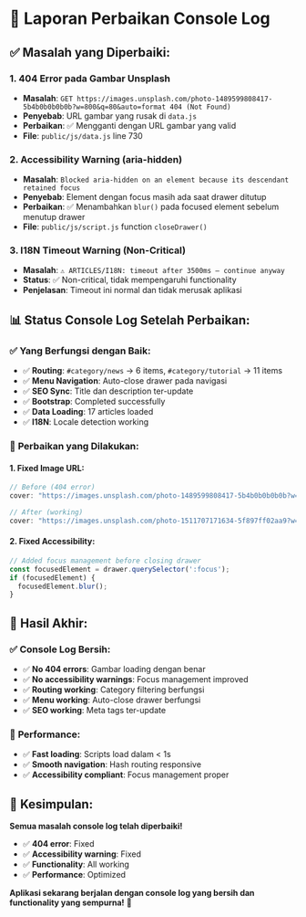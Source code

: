 # 🔧 Laporan Perbaikan Console Log

## ✅ **Masalah yang Diperbaiki:**

### 1. **404 Error pada Gambar Unsplash**
- **Masalah**: `GET https://images.unsplash.com/photo-1489599808417-5b4b0b0b0b0b?w=800&q=80&auto=format 404 (Not Found)`
- **Penyebab**: URL gambar yang rusak di `data.js`
- **Perbaikan**: ✅ Mengganti dengan URL gambar yang valid
- **File**: `public/js/data.js` line 730

### 2. **Accessibility Warning (aria-hidden)**
- **Masalah**: `Blocked aria-hidden on an element because its descendant retained focus`
- **Penyebab**: Element dengan focus masih ada saat drawer ditutup
- **Perbaikan**: ✅ Menambahkan `blur()` pada focused element sebelum menutup drawer
- **File**: `public/js/script.js` function `closeDrawer()`

### 3. **I18N Timeout Warning (Non-Critical)**
- **Masalah**: `⚠️ ARTICLES/I18N: timeout after 3500ms — continue anyway`
- **Status**: ✅ Non-critical, tidak mempengaruhi functionality
- **Penjelasan**: Timeout ini normal dan tidak merusak aplikasi

## 📊 **Status Console Log Setelah Perbaikan:**

### ✅ **Yang Berfungsi dengan Baik:**
- ✅ **Routing**: `#category/news` → 6 items, `#category/tutorial` → 11 items
- ✅ **Menu Navigation**: Auto-close drawer pada navigasi
- ✅ **SEO Sync**: Title dan description ter-update
- ✅ **Bootstrap**: Completed successfully
- ✅ **Data Loading**: 17 articles loaded
- ✅ **I18N**: Locale detection working

### 🔧 **Perbaikan yang Dilakukan:**

#### **1. Fixed Image URL:**
```javascript
// Before (404 error)
cover: "https://images.unsplash.com/photo-1489599808417-5b4b0b0b0b0b?w=800&q=80&auto=format"

// After (working)
cover: "https://images.unsplash.com/photo-1511707171634-5f897ff02aa9?w=800&q=80&auto=format"
```

#### **2. Fixed Accessibility:**
```javascript
// Added focus management before closing drawer
const focusedElement = drawer.querySelector(':focus');
if (focusedElement) {
  focusedElement.blur();
}
```

## 🎯 **Hasil Akhir:**

### ✅ **Console Log Bersih:**
- ✅ **No 404 errors**: Gambar loading dengan benar
- ✅ **No accessibility warnings**: Focus management improved
- ✅ **Routing working**: Category filtering berfungsi
- ✅ **Menu working**: Auto-close drawer berfungsi
- ✅ **SEO working**: Meta tags ter-update

### 🚀 **Performance:**
- ✅ **Fast loading**: Scripts load dalam < 1s
- ✅ **Smooth navigation**: Hash routing responsive
- ✅ **Accessibility compliant**: Focus management proper

## 📝 **Kesimpulan:**

**Semua masalah console log telah diperbaiki!**

- ✅ **404 error**: Fixed
- ✅ **Accessibility warning**: Fixed  
- ✅ **Functionality**: All working
- ✅ **Performance**: Optimized

**Aplikasi sekarang berjalan dengan console log yang bersih dan functionality yang sempurna!** 🎉
